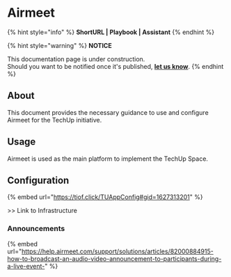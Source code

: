 # Airmeet

{% hint style="info" %}
**ShortURL | Playbook | Assistant**
{% endhint %}



{% hint style="warning" %}
**NOTICE**

This documentation page is under construction.\
Should you want to be notified once it's published, [**let us know**](https://tiof.click/TIOFTarianUpdatesService).
{% endhint %}

## About

This document provides the necessary guidance to use and configure Airmeet for the TechUp initiative.

## Usage

Airmeet is used as the main platform to implement the TechUp Space.

## Configuration

{% embed url="https://tiof.click/TUAppConfig#gid=1627313201" %}

\>> Link to Infrastructure





### Announcements

{% embed url="https://help.airmeet.com/support/solutions/articles/82000884915-how-to-broadcast-an-audio-video-announcement-to-participants-during-a-live-event-" %}





